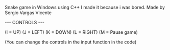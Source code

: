 Snake game in Windows using C++ I made it because i was bored.
Made by Sergio Vargas Vicente

--- CONTROLS ---

(I = UP)
(J = LEFT)
(K = DOWN)
(L = RIGHT)
(M = Pause game)

(You can change the controls in the input function in the code)
